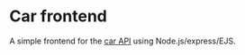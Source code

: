 # Car frontend

A simple frontend for the [car API](https://github.com/krga/car-api-node) using Node.js/express/EJS.